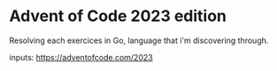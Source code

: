 # Advent of Code 2023 edition

Resolving each exercices in Go, language that i'm discovering through.

inputs: https://adventofcode.com/2023